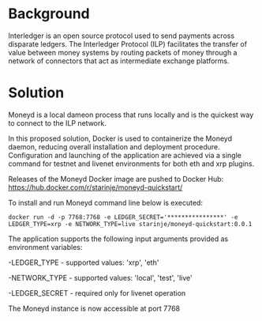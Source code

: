 # Background
Interledger is an open source protocol used to send payments across disparate ledgers. The Interledger Protocol (ILP) facilitates the transfer of value between money systems by routing packets of money through a network of connectors that act as intermediate exchange platforms. 

# Solution
​Moneyd is a local dameon process that runs locally and is the quickest way to connect to the ILP network.

In this proposed solution, Docker is used to containerize the Moneyd daemon, reducing overall installation and deployment procedure. Configuration and launching of the application are achieved via a single command for testnet and livenet environments for both eth and xrp plugins.

Releases of the Moneyd Docker image are pushed to Docker Hub: https://hub.docker.com/r/starinje/moneyd-quickstart/​

To install and run Moneyd command line below is executed:
```
docker run -d -p 7768:7768 -e LEDGER_SECRET='****************' -e LEDGER_TYPE=xrp -e NETWORK_TYPE=live starinje/moneyd-quickstart:0.0.1
```

The application supports the following input arguments provided as environment variables:

-LEDGER_TYPE - supported values: 'xrp', 'eth'

-NETWORK_TYPE - supported values: 'local', 'test', 'live'

-LEDGER_SECRET - required only for livenet operation

The Moneyd instance is now accessible at port 7768




